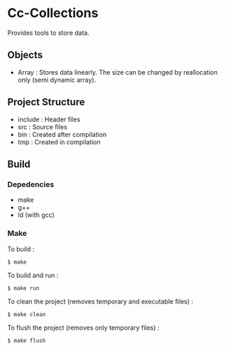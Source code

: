 # Cc-Collections
Provides tools to store data.

## Objects
- Array : Stores data linearly. The size can be changed by reallocation only (semi dynamic array). 

## Project Structure
- include : Header files
- src : Source files
- bin : Created after compilation
- tmp : Created in compilation

## Build
### Depedencies
- make
- g++
- ld (with gcc)
### Make
To build :
```shell
$ make
```
To build and run :
```shell
$ make run
```
To clean the project (removes temporary and executable files) :
```shell
$ make clean
```
To flush the project (removes only temporary files) :
```shell
$ make flush
```
